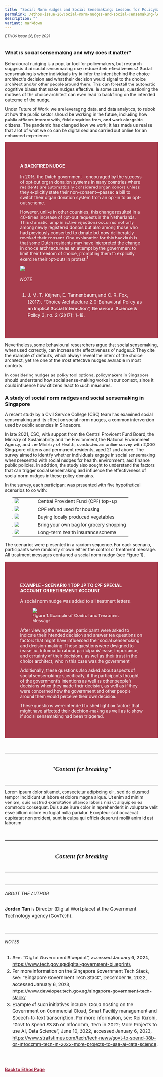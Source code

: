 ```yaml
---
title: "Social Norm Nudges and Social Sensemaking: Lessons for Policymakers"
permalink: /ethos-issue-26/social-norm-nudges-and-social-sensemaking-lessons-for-policymakers/
description: ""
variant: markdown
---
```

<style>

		
.back a
{
	color: #9f2943;
	font-weight: bold;
}

.break
{
   border-top: 1px solid  black;
   border-bottom: 1px solid black;
	 padding:20px;
	text-align:center;
	font-size:30px;
	margin-top:50px;
}
	
.break1
{
	font-family: Georgia;
	font-size:20px;
	font-style: italic;
	font-weight: bold;
}

	
.author
{
border-bottom: 1px solid black;
margin-top:40px;
padding-bottom:30px;
border-top: 1px solid black;
}
	
.author p
{
font-size: 15px;	
line-height: 22px;
}
	
.notestop ol li
{
font-size: 15px;
line-height:22px;
}		


.containerbox
{
background-color:	#A83E4E;
padding: 50px;
color: white;
}
	

	
#icons-text td
{
	font-size: 15px;
}

.top img 
{
      width: 25%;
}

.screen
{
border: 2px solid white;	
padding: 20px;	
}	
	
.color-message, .treatment message
{
background-color: white;	
}
	
	
	
</style>
<em><small>ETHOS Issue 26, Dec 2023</small></em>
<div class="background-image">
<img src="">
</div>

<h3>What is social sensemaking and why does it matter?</h3>

<p>Behavioural nudging is a popular tool for policymakers, but research suggests that social sensemaking may reduce their effectiveness.1 Social sensemaking is when individuals try to infer the intent behind the choice architect's decision and what their decision would signal to the choice architect and/or other people around them. This can forestall the automatic cognitive biases that make nudges effective. In some cases, questioning the motives of the choice architect can even lead to backfiring on the intended outcome of  the nudge.</p>

<p>Under Future of Work, we are leveraging data, and data analytics, to relook at how the public sector should be working in the future, including how public officers interact with, ﬁeld enquiries from, and work alongside citizens. The pandemic has changed how we work; it has made us realise that a lot of what we do can be digitalised and carried out online for an enhanced experience.</p>


<div class="containerbox">

<h4 style="color:white;">A BACKFIRED NUDGE </h4>

<p>In 2016, the Dutch government—encouraged by the success of opt-out organ donation systems in many countries where residents are automatically considered organ donors unless they explicitly state their non-consent—passed a bill to switch their organ donation system from an opt-in to an opt-out scheme.</p>	
	
	
<p>However, unlike in other countries, this change resulted in a 40-times increase of opt-out requests in the Netherlands. This dramatic jump in active rejections occurred not only among newly registered donors but also among those who had previously consented to donate but now deliberately revoked their consent. One explanation for this backlash is that some Dutch residents may have interpreted the change in choice architecture as an attempt by the government to limit their freedom of choice, prompting them to explicitly exercise their opt-outs in protest.<sup>1</sup> </p>	
	
<img src="/images/Ethos_Images/Ethos_Issue_26/social-sensemaking-1.png">
	
	
<div class="notestop">
<h6>NOTE</h6>
<ol>
	
<li>J. M. T. Krijnen, D. Tannenbaum, and C. R. Fox, (2017). “Choice Architecture 2.0: Behavioral Policy as an Implicit Social Interaction”, Behavioral Science &amp; Policy 3, no. 2 (2017): 1–18.</li>
	
</ol>	
</div>
	
	
	
</div>
	
<p>Nevertheless, some behavioural researchers argue that social sensemaking, when used correctly, can increase the effectiveness of nudges.2 They cite the example of defaults, which always reveal the intent of the choice architect, yet are one of the most effective nudges available in most contexts.</p>
	
<p>In considering nudges as policy tool options, policymakers in Singapore  should understand how social sense-making works in our context, since it could influence how citizens react to such measures.</p> 	


<h3>A study of social norm nudges and social sensemaking in Singapore</h3>

<p>A recent study by a Civil Service College (CSC) team has examined social sensemaking and its effect on social norm nudges, a common intervention used by public agencies in Singapore.</p>

<p>In late 2021, CSC, with support from the Central Provident Fund Board, the Ministry of Sustainability and the Environment, the National Environment Agency, and the Ministry of Health, conducted an online survey with 2,000 Singapore citizens and permanent residents, aged 21 and above. The survey aimed to identify whether individuals engage in social sensemaking when presented with social nudges for health, environment, and finance public  policies. In addition, the study also sought to understand the factors that can trigger social sensemaking and influence the effectiveness of social norm nudges in these policy domains.</p> 

<p>In the survey, each participant was presented with five hypothetical scenarios to do with:</p>


<div id="icons-text">
	
<ol>
<table>
	
<colgroup>
           <col style="width: 20%;" span="1">
           <col style="width: 80%;" span="1"> 
</colgroup>	
	
<tbody>
	
	
	
<tr>
<td><li><img src="/images/Ethos_Images/Ethos_Issue_26/ss-1.png"></li></td>
<td class="description">Central Provident Fund (CPF) top-up</td>
</tr>	

<tr>
<td><li><img src="/images/Ethos_Images/Ethos_Issue_26/ss-2.png"></li></td>
<td class="description">CPF refund used for housing</td>
</tr>	
	
<tr>
<td><li><img src="/images/Ethos_Images/Ethos_Issue_26/ss-3.png"></li></td>
<td class="description">Buying locally produced vegetables</td>
</tr>		
    
<tr>
<td><li><img src="/images/Ethos_Images/Ethos_Issue_26/ss-4.png"></li></td>
<td class="description">Bring your own bag for grocery shopping</td>
</tr>		
	
<tr>
<td><li><img src="/images/Ethos_Images/Ethos_Issue_26/ss-5.png"></li></td>
<td class="description">Long-term health insurance scheme</td>
</tr>	
			
			
			
</tbody></table>
</ol>

</div>




<p>The scenarios were presented in a random sequence. For each scenario, participants were randomly shown either the control or treatment message. All treatment messages contained a social norm nudge (see Figure 1). </p>


<div class="containerbox">

<h4 style="color:white;">EXAMPLE - SCENARIO 1 TOP UP TO CPF SPECIAL ACCOUNT OR RETIREMENT ACCOUNT</h4>
	
<p>A social norm nudge was added to all treatment letters.</p>	

<figure>	
<img src="/images/Ethos_Images/Ethos_Issue_26/dohoangvankhanh.jpg">	
<figcaption>Figure 1. Example of Control and Treatment Message </figcaption>
</figure>	
	
<p>After viewing the message, participants were asked to indicate their intended decision and answer ten questions on factors that might have influenced their social sensemaking and decision-making. These questions were designed to tease out information about participants’ ease, importance, and certainty of their decisions, as well as their trust in the choice architect, who in this case was the government.</p>
	
<p>Additionally, these questions also asked about aspects of social sensemaking: specifically, if the participants thought of the government’s intentions as well as other people’s decisions when they made their decision, as well as if they were concerned how the government and other people around them would perceive their own decision. </p>	
	
<p>These questions were intended to shed light on factors that might have affected their decision-making as well as to show if social sensemaking had been triggered. </p>
	
	
</div>










<div class="break">
<p class="break1">"Content for breaking"</p>
</div>

<p>Lorem ipsum dolor sit amet, consectetur adipiscing elit, sed do eiusmod tempor incididunt ut labore et dolore magna aliqua. Ut enim ad minim veniam, quis nostrud exercitation ullamco laboris nisi ut aliquip ex ea commodo consequat. Duis aute irure dolor in reprehenderit in voluptate velit esse cillum dolore eu fugiat nulla pariatur. Excepteur sint occaecat cupidatat non proident, sunt in culpa qui officia deserunt mollit anim id est laborum</p>






<div class="break">
<p class="break1">Content for breaking</p>
</div>





<div class="author">
<h6>ABOUT THE AUTHOR</h6>	
<p><b>Jordan Tan</b> is Director (Digital Workplace) at the Government Technology Agency (GovTech).</p>
</div>


<div class="notestop">
<h6>NOTES</h6>
<ol>
	
<li id="num1">See: “Digital Government Blueprint”, accessed January 6, 2023, <a target="_blank" href="https://www.tech.gov.sg/digital-government-blueprint/">https://www.tech.gov.sg/digital-government-blueprint/.</a></li>
	
	
<li id="num2">For more information on the Singapore Government Tech Stack, see: “Singapore Government Tech Stack”,  December 16, 2022, accessed January 6, 2023, 
<a target="_blank" href="https://www.developer.tech.gov.sg/singapore-government-tech-stack/">https://www.developer.tech.gov.sg/singapore-government-tech-stack/</a></li>
	
	
<li id="num3">Example of such initiatives include: Cloud hosting on the Government on Commercial Cloud, Smart Facility management and Speech-to-text transcription. For more information, see: Rei Kurohi, “Govt to Spend $3.8b on Infocomm, Tech in 2022; More Projects to use AI, Data Science”, June 10, 2022, accessed January 6, 2023, <a target="_blank" href="https://www.straitstimes.com/tech/tech-news/govt-to-spend-38b-on-infocomm-tech-in-2022-more-projects-to-use-ai-data-science">https://www.straitstimes.com/tech/tech-news/govt-to-spend-38b-on-infocomm-tech-in-2022-more-projects-to-use-ai-data-science</a>.</li>
</ol>	
</div>





<br><br>
<div class="back">
<a href="/ethos/">Back to Ethos Page</a>	
</div>